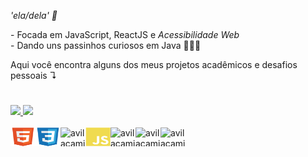 <em>'ela/dela' 🌻</em>


<p align="left">
  - Focada em JavaScript, ReactJS e <em>Acessibilidade Web</em><br>
  - Dando uns passinhos curiosos em Java 👩🏻‍💻
</p>

<p align="left">
Aqui você encontra alguns dos meus projetos acadêmicos e desafios pessoais ↴
</p>

#

<div align="left">
  <a href="https://github.com/avilacamilla">
  <img height="150em" src="https://github-readme-stats.vercel.app/api?username=avilacamilla&show_icons=true&theme=dracula&include_all_commits=true&count_private=true"/>
  <img height="150em" src="https://github-readme-stats.vercel.app/api/top-langs/?username=avilacamilla&layout=compact&langs_count=7&theme=dracula"/>
</div>

<div align="left" style="display: inline_block"><br>

  <img align="left" alt="avilacamilla-logo-HTML" height="30" width="40" src="https://raw.githubusercontent.com/devicons/devicon/master/icons/html5/html5-original.svg">
  
  <img align="left" alt="avilacamilla-logo-CSS" height="30" width="40" src="https://raw.githubusercontent.com/devicons/devicon/master/icons/css3/css3-original.svg">
  
  <img align="left" alt="avilacamilla-logo-bootstrap" height="30" width="40" src="https://www.svgrepo.com/show/353498/bootstrap.svg">
  
  <img align="left" alt="avilacamilla-logo-Javascript" height="30" width="40" src="https://raw.githubusercontent.com/devicons/devicon/master/icons/javascript/javascript-plain.svg">
  
  <img align="left" alt="avilacamilla-logo-React" height="30" width="40" src="https://www.svgrepo.com/show/354259/react.svg">
  
  <img align="left" alt="avilacamilla-logo-NodeJs" height="30" width="40" src="https://www.svgrepo.com/show/378837/node.svg">
  
  <img align="left" alt="avilacamilla-logo-Java" height="30" width="40" src="https://www.svgrepo.com/show/184143/java.svg"> 
    
</div>
